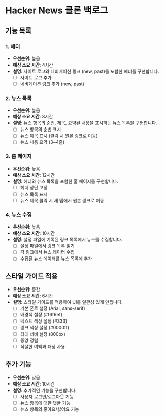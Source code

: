 # Hacker News 클론 백로그

## 기능 목록

### 1. 헤더
- **우선순위**: 높음
- **예상 소요 시간**: 4시간
- **설명**: 사이트 로고와 네비게이션 링크 (new, past)를 포함한 헤더를 구현합니다.
  - [ ] 사이트 로고 추가
  - [ ] 네비게이션 링크 추가 (new, past)

### 2. 뉴스 목록
- **우선순위**: 높음
- **예상 소요 시간**: 8시간
- **설명**: 뉴스 항목의 순번, 제목, 요약된 내용을 표시하는 뉴스 목록을 구현합니다.
  - [ ] 뉴스 항목의 순번 표시
  - [ ] 뉴스 제목 표시 (클릭 시 원본 링크로 이동)
  - [ ] 뉴스 내용 요약 (3~4줄)

### 3. 홈 페이지
- **우선순위**: 높음
- **예상 소요 시간**: 12시간
- **설명**: 헤더와 뉴스 목록을 포함한 홈 페이지를 구현합니다.
  - [ ] 헤더 상단 고정
  - [ ] 뉴스 목록 표시
  - [ ] 뉴스 제목 클릭 시 새 탭에서 원본 링크로 이동

### 4. 뉴스 수집
- **우선순위**: 높음
- **예상 소요 시간**: 10시간
- **설명**: 설정 파일에 기록된 링크 목록에서 뉴스를 수집합니다.
  - [ ] 설정 파일에서 링크 목록 읽기
  - [ ] 각 링크에서 뉴스 데이터 수집
  - [ ] 수집된 뉴스 데이터를 뉴스 목록에 추가

## 스타일 가이드 적용
- **우선순위**: 중간
- **예상 소요 시간**: 6시간
- **설명**: 스타일 가이드를 적용하여 UI를 일관성 있게 만듭니다.
  - [ ] 기본 폰트 설정 (Arial, sans-serif)
  - [ ] 배경색 설정 (#f6f6ef)
  - [ ] 텍스트 색상 설정 (#333)
  - [ ] 링크 색상 설정 (#0000ff)
  - [ ] 최대 너비 설정 (800px)
  - [ ] 중앙 정렬
  - [ ] 적절한 여백과 패딩 사용

## 추가 기능
- **우선순위**: 낮음
- **예상 소요 시간**: 10시간
- **설명**: 추가적인 기능을 구현합니다.
  - [ ] 사용자 로그인/로그아웃 기능
  - [ ] 뉴스 항목에 대한 댓글 기능
  - [ ] 뉴스 항목의 좋아요/싫어요 기능

